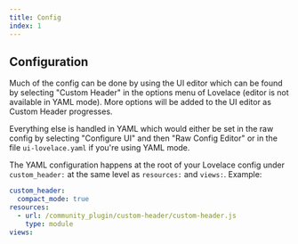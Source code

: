 ```yaml
---
title: Config
index: 1
---
```


## Configuration

Much of the config can be done by using the UI editor which can be found by selecting "Custom Header" in the options menu of Lovelace (editor is not available in YAML mode). More options will be added to the UI editor as Custom Header progresses.

Everything else is handled in YAML which would either be set in the raw config by selecting "Configure UI" and then "Raw Config Editor" or in the file `ui-lovelace.yaml` if you're using YAML mode.

The YAML configuration happens at the root of your Lovelace config under `custom_header:` at the same level as `resources:` and `views:`. Example:

```yaml
custom_header:
  compact_mode: true
resources:
  - url: /community_plugin/custom-header/custom-header.js
    type: module
views:
```
